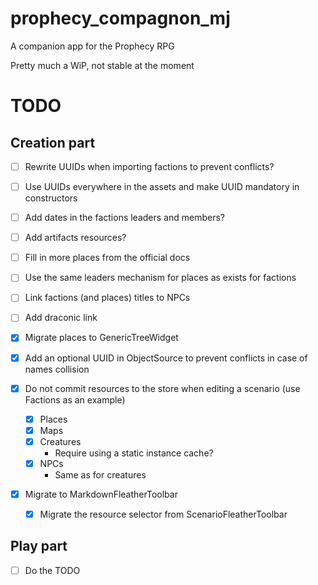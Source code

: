 # prophecy_compagnon_mj

A companion app for the Prophecy RPG

Pretty much a WiP, not stable at the moment

# TODO

## Creation part

- [ ] Rewrite UUIDs when importing factions to prevent conflicts?
- [ ] Use UUIDs everywhere in the assets and make UUID mandatory in constructors
- [ ] Add dates in the factions leaders and members?
- [ ] Add artifacts resources?
- [ ] Fill in more places from the official docs
- [ ] Use the same leaders mechanism for places as exists for factions
- [ ] Link factions (and places) titles to NPCs
- [ ] Add draconic link

- [x] Migrate places to GenericTreeWidget
- [x] Add an optional UUID in ObjectSource to prevent conflicts in case of names collision
- [x] Do not commit resources to the store when editing a scenario (use Factions as an example)
  - [x] Places
  - [x] Maps
  - [x] Creatures
    - Require using a static instance cache?
  - [x] NPCs
    - Same as for creatures
- [x] Migrate to MarkdownFleatherToolbar
  - [x] Migrate the resource selector from ScenarioFleatherToolbar

## Play part

- [ ] Do the TODO